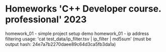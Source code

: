 # Homeworks 'C++ Developer course. professional' 2023

homework_01 - simple project setup demo
homework_01 - ip address filtering
    usage: 'cat test_data/ip_filter.tsv | ip_filter | md5sum'
    (must be output hash: 24e7a7b2270daee89c64d3ca5fb3da1a)
